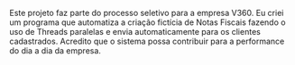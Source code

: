 Este projeto faz parte do processo seletivo para a empresa V360.
Eu criei um programa que automatiza a criação fictícia de Notas Fiscais fazendo o uso de Threads paralelas e envia automaticamente para os clientes cadastrados.
Acredito que o sistema possa contribuir para a performance do dia a dia da empresa.
